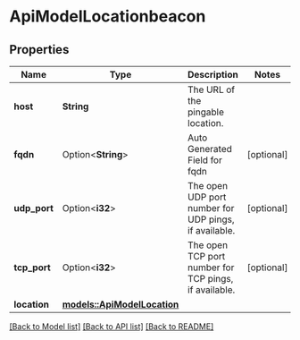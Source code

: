 # ApiModelLocationbeacon

## Properties

Name | Type | Description | Notes
------------ | ------------- | ------------- | -------------
**host** | **String** | The URL of the pingable location. | 
**fqdn** | Option<**String**> | Auto Generated Field for fqdn | [optional]
**udp_port** | Option<**i32**> | The open UDP port number for UDP pings, if available. | [optional]
**tcp_port** | Option<**i32**> | The open TCP port number for TCP pings, if available. | [optional]
**location** | [**models::ApiModelLocation**](api-model-location.md) |  | 

[[Back to Model list]](../README.md#documentation-for-models) [[Back to API list]](../README.md#documentation-for-api-endpoints) [[Back to README]](../README.md)


